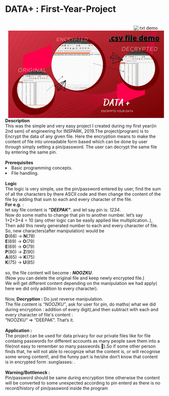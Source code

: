 <h1>DATA+ : First-Year-Project</h1>
<br>
<img src="https://github.com/Deepakg1105/Hello-world/blob/master/txtDemo.txt" align == 'left' alt=".txt demo" style="float: right; margin-right: 10px; width:600"/> <br>
<img src="https://github.com/Deepakg1105/Hello-world/blob/master/csvDemo.gif" align = 'right' alt=".csv demo" style="float: left; margin-left: 10px; width: 600" />

<br>
<b>Description</b><br>
This was the simple and very easy project I created during my first year(in 2nd sem) of engineering for INSPARK, 2019.The project(program) is to Encrypt the data of any given file. Here the encryption means to make the content of file into unreadable form based which can be done by user through simply setting a pin/password. The user can decrypt the same file by entering the same pin. 
<br><br>
<b>Prerequisites</b><br>
<li>Basic programming concepts.<br>
<li>File handling. 
<br>
<br>
<b>Logic</b>
<br>
The logic is very simple, use the pin/password entered by user, find the sum of all the characters by there ASCII code and then change the content of the file by adding that sum to each and every character of the file. 
<br>
<b>For e.g.</b> : <br>
let say file content is <b><i>“DEEPAK”</i></b>. and let say pin is: <i>1234</i>.<br> 
Now do some maths to change that pin to another number. let’s say 1+2+3+4 = 10 (any other logic can be easily applied like multiplication..),<br>
Then add this newly generated number to each and every character of file. So, new characters(after manipulation) would be<br>
<b>D</b>(68) -> <b>N</b>(78)<br>
<b>E</b>(69) -> <b>O</b>(79)<br>
<b>E</b>(69) -> <b>O</b>(79)<br>
<b>P</b>(80) -> <b>Z</b>(90)<br>
<b>A</b>(65) -> <b>K</b>(75)<br>
<b>K</b>(75) -> <b>U</b>(85)<br><br>
so, the file content will become : <b><i>NOOZKU</i></b>. <br>
(Now you can delete the original file and keep newly encrypted file.)<br>
We will get different content depending on the manipulation we had apply( here we did only addition to every character). <br><br>
Now, <b>Decryption :</b> Do just reverse manipulation.<br>
The file content is <i>“NOOZKU”</i>, ask for user for pin, do maths( what we did during encryption : addition of every digit),and then subtract with each and every character of file's content :<br>
“NOOZKU” => “DEEPAK”. That’s it.
<br><br>
<b>Application :</b> <br>
The project can be used for data privacy for our private files like for file containg passwords for different accounts as many people save them into a file(not easy to remember so many passwords 🤯️).So if some other person finds that, he will not able to recognize what the content is, or will recognise some wrong content!, and the funny part is he/she don’t know that content is in encrypted form :sunglasses: .
<br>
<br>
<b>Warning/Bottleneck :</b><br> Pin/password should be same during encryption time otherwise the content will be converted to some unexpected according to pin enterd as there is no record/history of pin/password inside the program<br>
